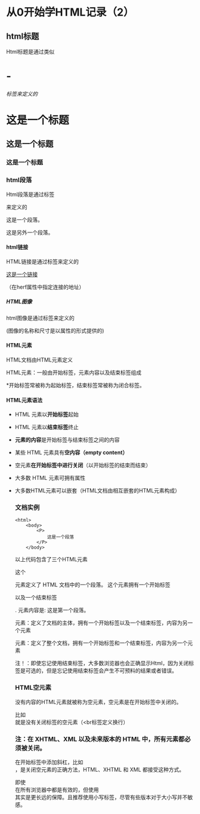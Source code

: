 # 从0开始学HTML记录（2）

## html标题

Html标题是通过类似<h1>-<h6>标签来定义的

<h1>这是一个标题</h1> 
<h2>这是一个标题</h2>
<h3>这是一个标题</h3>

### html段落

Html段落是通过标签<p>来定义的

<p>这是一个段落。</p> <p>这是另外一个段落。</p>

#### html链接

HTML链接是通过标签<a>来定义的

<a href="https://www.baidu.com">这是一个链接</a>

（在herf属性中指定连接的地址）

##### HTML图像

html图像是通过标签<img>来定义的

(图像的名称和尺寸是以属性的形式提供的)

#### HTML元素

HTML文档由HTML元素定义

HTML元素：一般由开始标签，元素内容以及结束标签组成

*开始标签常被称为起始标签，结束标签常被称为闭合标签。

#### HTML元素语法

- HTML 元素以**开始标签**起始

- HTML 元素以**结束标签**终止

- **元素的内容**是开始标签与结束标签之间的内容

- 某些 HTML 元素具有**空内容（empty content）**

- 空元素**在开始标签中进行关闭**（以开始标签的结束而结束）

- 大多数 HTML 元素可拥有属性

- 大多数HTML元素可以嵌套（HTML文档由相互嵌套的HTML元素构成）

  ### 文档实例

  <!doctype html>
      <html>
          <body>
              <P>
                  这是一个段落
              </P>
          </body>
  </html>
  </!doctype>

  以上代码包含了三个HTML元素

  这个 <p> 元素定义了 HTML 文档中的一个段落。
  这个元素拥有一个开始标签 <p> 以及一个结束标签 </p>.
  元素内容是: 这是第一个段落。

  <body>元素：定义了文档的主体，拥有一个开始标签以及一个结束标签，内容为另一个元素<p>

  <html>元素：定义了整个文档，拥有一个开始标签和一个结束标签，内容为另一个元素<body>

  注！：即使忘记使用结束标签，大多数浏览器也会正确显示Html，因为关闭标签是可选的，但是忘记使用结束标签会产生不可预料的结果或者错误。

  ### HTML空元素

  没有内容的HTML元素就被称为空元素，空元素是在开始标签中关闭的。

  比如<br>就是没有关闭标签的空元素（<br标签定义换行）

  ### 注：在 XHTML、XML 以及未来版本的 HTML 中，所有元素都必须被关闭。

  在开始标签中添加斜杠，比如 <br />，是关闭空元素的正确方法，HTML、XHTML 和 XML 都接受这种方式。

  即使 <br> 在所有浏览器中都是有效的，但使用 <br /> 其实是更长远的保障。且推荐使用小写标签，尽管有些版本对于大小写并不敏感。